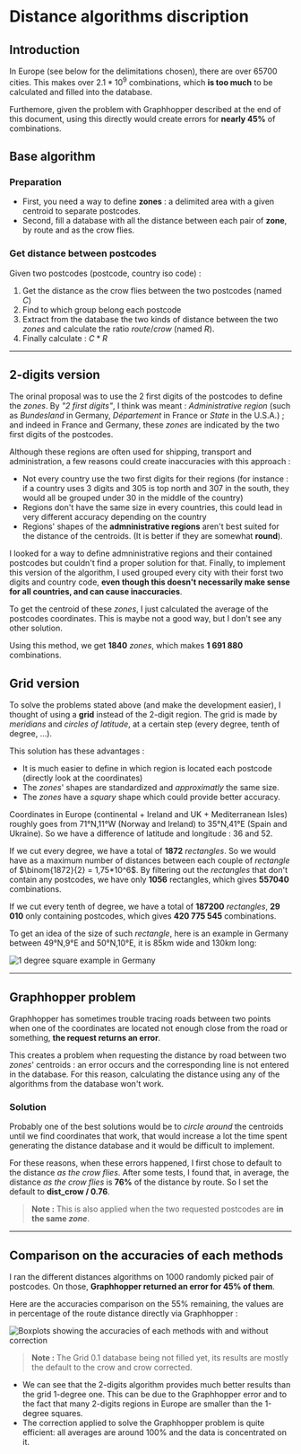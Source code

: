 # Distance algorithms discription

## Introduction

In Europe (see below for the delimitations chosen), there are over 65700 cities. This makes over $2.1*10^9$ combinations, which **is too much** to be calculated and filled into the database.

Furthemore, given the problem with Graphhopper described at the end of this document, using this directly would create errors for **nearly 45%** of combinations.

## Base algorithm

### Preparation

- First, you need a way to define **zones** : a delimited area with a given centroid to separate postcodes.
- Second, fill a database with all the distance between each pair of **zone**, by route and as the crow flies.

### Get distance between postcodes

Given two postcodes (postcode, country iso code) :
1. Get the distance as the crow flies between the two postcodes (named $C$)
2. Find to which group belong each postcode
3. Extract from the database the two kinds of distance between the two *zones* and calculate the ratio $route/crow$ (named $R$).
4. Finally calculate : $C*R$

---

## 2-digits version

The orinal proposal was to use the 2 first digits of the postcodes to define the *zones*. By *"2 first digits"*, I think was meant : *Administrative region* (such as *Bundesland* in Germany, *Département* in France or *State* in the U.S.A.) ; and indeed in France and Germany, these *zones* are indicated by the two first digits of the postcodes.

Although these regions are often used for shipping, transport and administration, a few reasons could create inaccuracies with this approach :
- Not every country use the two first digits for their regions (for instance : if a country uses 3 digits and 305 is top north and 307 in the south, they would all be grouped under 30 in the middle of the country)
- Regions don't have the same size in every countries, this could lead in very different accuracy depending on the country
- Regions' shapes of the **admninistrative regions** aren't best suited for the distance of the centroids. (It is better if they are somewhat **round**).

I looked for a way to define admninistrative regions and their contained postcodes but couldn't find a proper solution for that. Finally, to implement this version of the algorithm, I used grouped every city with their forst two digits and country code, **even though this doesn't necessarily make sense for all countries, and can cause inaccuracies**.

To get the centroid of these *zones*, I just calculated the average of the postcodes coordinates. This is maybe not a good way, but I don't see any other solution.

Using this method, we get **1840** *zones*, which makes **1 691 880** combinations.

## Grid version

To solve the problems stated above (and make the development easier), I thought of using a **grid** instead of the 2-digit region. The grid is made by *meridians* and *circles of latitude*, at a certain step (every degree, tenth of degree, ...).

This solution has these advantages :
- It is much easier to define in which region is located each postcode (directly look at the coordinates)
- The *zones*' shapes are standardized and *approximatly* the same size.
- The *zones* have a *squary* shape which could provide better accuracy.

Coordinates in Europe (continental + Ireland and UK + Mediterranean Isles) roughly goes from 71°N,11°W (Norway and Ireland) to 35°N,41°E (Spain and Ukraine). So we have a difference of latitude and longitude : 36 and 52.

If we cut every degree, we have a total of **1872** *rectangles*. So we would have as a maximum number of distances between each couple of *rectangle* of $\binom{1872}{2} = 1,75*10^6$. By filtering out the *rectangles* that don't contain any postcodes, we have only **1056** rectangles, which gives **557040** combinations.

If we cut every tenth of degree, we have a total of **187200** *rectangles*, **29 010** only containing postcodes, which gives **420 775 545** combinations.

To get an idea of the size of such *rectangle*, here is an example in Germany between 49°N,9°E and 50°N,10°E, it is 85km wide and 130km long:

![1 degree square example in Germany](/home/gguy/Téléchargements/Scolaire/Ulm/project/git/WebApp/algorithms/1degree_square_germany.png)

---

## Graphhopper problem

Graphhopper has sometimes trouble tracing roads between two points when one of the coordinates are located not enough close from the road or something, **the request returns an error**.

This creates a problem when requesting the distance by road between two *zones*' centroids : an error occurs and the corresponding line is not entered in the database. For this reason, calculating the distance using any of the algorithms from the database won't work.

### Solution

Probably one of the best solutions would be to *circle around* the centroids until we find coordinates that work, that would increase a lot the time spent generating the distance database and it would be difficult to implement.

For these reasons, when these errors happened, I first chose to default to the distance *as the crow flies*. After some tests, I found that, in average, the distance *as the crow flies* is **76%** of the distance by route. So I set the default to **dist_crow / 0.76**.

> **Note :** This is also applied when the two requested postcodes are **in the same *zone***.

---

## Comparison on the accuracies of each methods

I ran the different distances algorithms on 1000 randomly picked pair of postcodes. On those, **Graphhopper returned an error for 45% of them**.

Here are the accuracies comparison on the 55% remaining, the values are in percentage of the route distance directly via Graphhopper :

![Boxplots showing the accuracies of each methods with and without correction](/home/gguy/Téléchargements/Scolaire/Ulm/project/git/WebApp/algorithms/boxplots_accuracy.png)

> **Note :** The Grid 0.1 database being not filled yet, its results are mostly the default to the crow and crow corrected.

- We can see that the 2-digits algorithm provides much better results than the grid 1-degree one. This can be due to the Graphhopper error and to the fact that many 2-digits regions in Europe are smaller than the 1-degree squares.
- The correction applied to solve the Graphhopper problem is quite efficient: all averages are around 100% and the data is concentrated on it.
